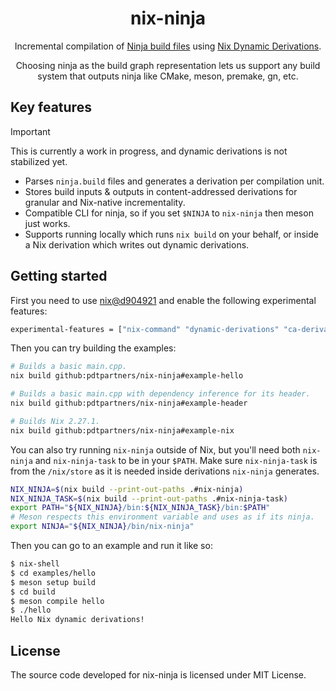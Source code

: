 <div align="center">

# nix-ninja

Incremental compilation of [Ninja build files][ninja-build] using
[Nix Dynamic Derivations][dynamic-derivations].

Choosing ninja as the build graph representation lets us support any build
system that outputs ninja like CMake, meson, premake, gn, etc.

</div>

## Key features

> [!IMPORTANT]
> This is currently a work in progress, and dynamic derivations is not
> stabilized yet.

- Parses `ninja.build` files and generates a derivation per compilation unit.
- Stores build inputs & outputs in content-addressed derivations for granular
  and Nix-native incrementality.
- Compatible CLI for ninja, so if you set `$NINJA` to `nix-ninja` then meson
  just works.
- Supports running locally which runs `nix build` on your behalf, or inside a
  Nix derivation which writes out dynamic derivations.

## Getting started

First you need to use [nix@d904921] and enable the following experimental
features:

```sh
experimental-features = ["nix-command" "dynamic-derivations" "ca-derivations" "recursive-nix"]
```

Then you can try building the examples:

```sh
# Builds a basic main.cpp.
nix build github:pdtpartners/nix-ninja#example-hello

# Builds a basic main.cpp with dependency inference for its header.
nix build github:pdtpartners/nix-ninja#example-header

# Builds Nix 2.27.1.
nix build github:pdtpartners/nix-ninja#example-nix
```

You can also try running `nix-ninja` outside of Nix, but you'll need both
`nix-ninja` and `nix-ninja-task` to be in your `$PATH`. Make sure
`nix-ninja-task` is from the `/nix/store` as it is needed inside derivations
`nix-ninja` generates.

```sh
NIX_NINJA=$(nix build --print-out-paths .#nix-ninja)
NIX_NINJA_TASK=$(nix build --print-out-paths .#nix-ninja-task)
export PATH="${NIX_NINJA}/bin:${NIX_NINJA_TASK}/bin:$PATH"
# Meson respects this environment variable and uses as if its ninja.
export NINJA="${NIX_NINJA}/bin/nix-ninja"
```

Then you can go to an example and run it like so:
```sh
$ nix-shell
$ cd examples/hello
$ meson setup build
$ cd build
$ meson compile hello
$ ./hello
Hello Nix dynamic derivations!
```

## License

The source code developed for nix-ninja is licensed under MIT License.

[dynamic-derivations]: docs/dynamic-derivations.md
[ninja-build]: https://ninja-build.org/
[nix@d904921]: https://github.com/NixOS/nix/commit/d904921eecbc17662fef67e8162bd3c7d1a54ce0
